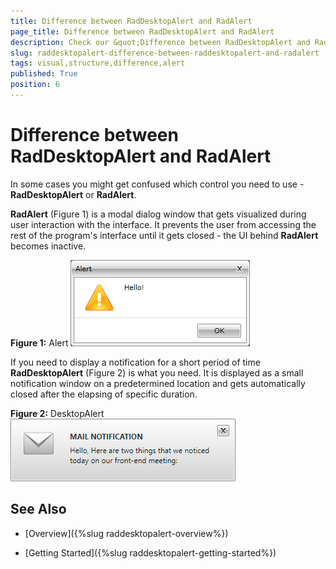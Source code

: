 ```yaml
---
title: Difference between RadDesktopAlert and RadAlert
page_title: Difference between RadDesktopAlert and RadAlert
description: Check our &quot;Difference between RadDesktopAlert and RadAlert&quot; documentation article for the RadDesktopAlert WPF control.
slug: raddesktopalert-difference-between-raddesktopalert-and-radalert
tags: visual,structure,difference,alert
published: True
position: 6
---
```


# Difference between RadDesktopAlert and RadAlert

In some cases you might get confused which control you need to use - __RadDesktopAlert__ or __RadAlert__. 

__RadAlert__ (Figure 1) is a modal dialog window that gets visualized during user interaction with the interface. It prevents the user from accessing the rest of the program's interface until it gets closed - the UI behind __RadAlert__ becomes inactive. 

__Figure 1:__ Alert
![Rad Desktop Alert Differences between RadDesktopAlert and RadAlert 01](images/RadDesktopAlert_Difference_Between_RadDesktopAler_and_RadAlert_02.png)

If you need to display a notification for a short period of time __RadDesktopAlert__ (Figure 2) is what you need. It is displayed as a small notification window on a predetermined location and gets automatically closed after the elapsing of specific duration.

__Figure 2:__ DesktopAlert
![Rad Desktop Alert Differences between RadDesktopAlert and RadAlert 01](images/RadDesktopAlert_Difference_Between_RadDesktopAler_and_RadAlert_01.png)

## See Also

 * [Overview]({%slug raddesktopalert-overview%})

 * [Getting Started]({%slug raddesktopalert-getting-started%})